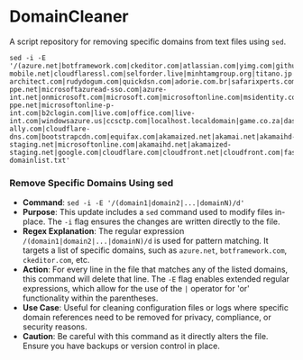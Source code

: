 # DomainCleaner
A script repository for removing specific domains from text files using `sed`. 

```
sed -i -E '/(azure.net|botframework.com|ckeditor.com|atlassian.com|yimg.com|githubusercontent.com|github.io|hcg.one|azure-mobile.net|cloudflaressl.com|selforder.live|minhtamgroup.org|titano.jp|click.fan|choiceagedcare.com.au|instagram.com|vereinerhaltungundbauungvonstaumauern.ch|azurewebsites.net|tcraft.ch|karma.life|wgarvey.info|zudios.com|document360.io|quantummetric.com|xking.id|ynothave.fun|juntao.life|dyang.com.mx|33tab.jp|slapdefi.io|ch.se|stevehaar.com|mccartney.ie|cloudflaressl.com|mosa-architect.com|rudydogum.com|quickdsn.com|adorie.com.br|safarixperts.com|form.io|pbbl.co|seanfinegan.dev|justiceapp.com|windowsazure.us|azure-ppe.net|microsoftazuread-sso.com|azure-int.net|onmicrosoft.com|microsoft.com|microsoftonline.com|msidentity.com|windows.net|windows-ppe.net|microsoftonline-p-int.com|b2clogin.com|live.com|office.com|live-int.com|windowsazure.us|ccsctp.com|localhost.localdomain|game.co.za|dasherapp.net|member-ally.com|cloudflare-dns.com|bootstrapcdn.com|equifax.com|akamaized.net|akamai.net|akamaihd-staging.net|microsoftonline.com|akamaihd.net|akamaized-staging.net|google.com|cloudflare.com|cloudfront.net|cloudfront.com|fastly.com|incapsula.com|oracle.com|akamai.com|sucuri.com|leaseweb.com|awmdm.com|lync.com|msecnd.net|exacttarget.com|nextdoor.com|onmicrosoft.com|one.one.one.one|awmdm.com|windows.net|aspnetcdn.com|ccsctp.com|outbrain.com|mopinion.com)/d domainlist.txt'
```

### Remove Specific Domains Using sed

- **Command**: `sed -i -E '/(domain1|domain2|...|domainN)/d'`
- **Purpose**: This update includes a `sed` command used to modify files in-place. The `-i` flag ensures the changes are written directly to the file.
- **Regex Explanation**: The regular expression `/(domain1|domain2|...|domainN)/d` is used for pattern matching. It targets a list of specific domains, such as `azure.net`, `botframework.com`, `ckeditor.com`, etc.
- **Action**: For every line in the file that matches any of the listed domains, this command will delete that line. The `-E` flag enables extended regular expressions, which allow for the use of the `|` operator for 'or' functionality within the parentheses.
- **Use Case**: Useful for cleaning configuration files or logs where specific domain references need to be removed for privacy, compliance, or security reasons.
- **Caution**: Be careful with this command as it directly alters the file. Ensure you have backups or version control in place.
